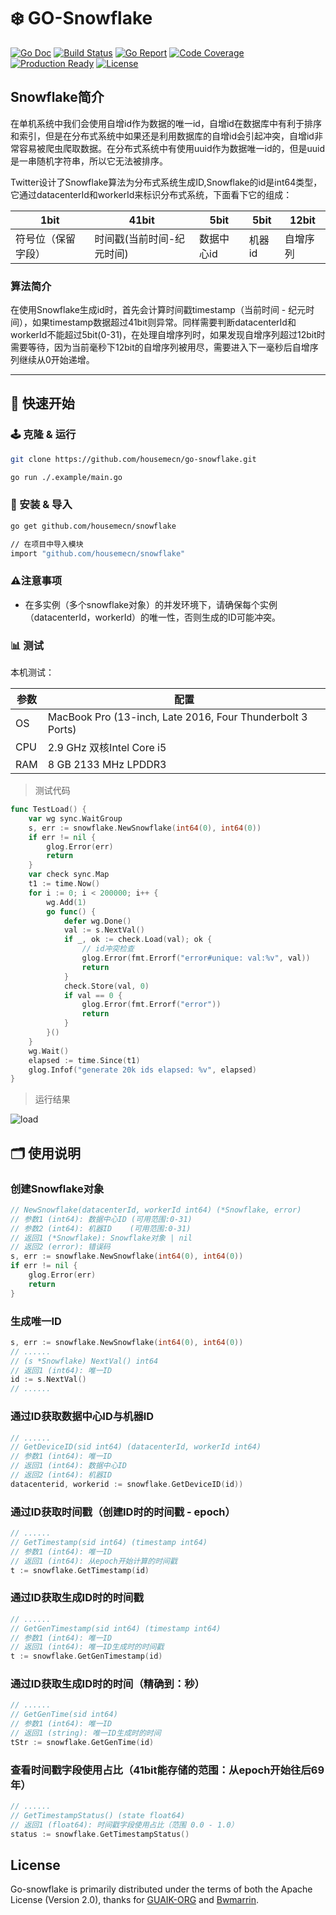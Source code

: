 # ❄️ GO-Snowflake

[![Go Doc](https://godoc.org/github.com/housemecn/snowflake?status.svg)](https://godoc.org/github.com/housemecn/snowflake)
[![Build Status](https://travis-ci.com/housemecn/go-snowflake.svg?branch=master)](https://travis-ci.com/housemecn/go-snowflake)
[![Go Report](https://goreportcard.com/badge/github.com/housemecn/snowflake?v=1)](https://goreportcard.com/report/github.com/housemecn/snowflake)
[![Code Coverage](https://codecov.io/gh/housemecn/snowflake/branch/master/graph/badge.svg)](https://codecov.io/gh/housemecn/snowflake/branch/master)
[![Production Ready](https://img.shields.io/badge/production-ready-blue.svg)](https://github.com/housemecn/snowflake)
[![License](https://img.shields.io/github/license/housemecn/snowflake.svg?style=flat)](https://github.com/housemecn/snowflake)

## Snowflake简介

在单机系统中我们会使用自增id作为数据的唯一id，自增id在数据库中有利于排序和索引，但是在分布式系统中如果还是利用数据库的自增id会引起冲突，自增id非常容易被爬虫爬取数据。在分布式系统中有使用uuid作为数据唯一id的，但是uuid是一串随机字符串，所以它无法被排序。

Twitter设计了Snowflake算法为分布式系统生成ID,Snowflake的id是int64类型，它通过datacenterId和workerId来标识分布式系统，下面看下它的组成：

| 1bit | 41bit | 5bit | 5bit | 12bit |
|---|---|---|---|---|
| 符号位（保留字段） | 时间戳(当前时间-纪元时间) | 数据中心id | 机器id | 自增序列

### 算法简介

在使用Snowflake生成id时，首先会计算时间戳timestamp（当前时间 - 纪元时间），如果timestamp数据超过41bit则异常。同样需要判断datacenterId和workerId不能超过5bit(0-31)，在处理自增序列时，如果发现自增序列超过12bit时需要等待，因为当前毫秒下12bit的自增序列被用尽，需要进入下一毫秒后自增序列继续从0开始递增。

---

## 🚀 快速开始

### 🕹 克隆 & 运行

```bash
git clone https://github.com/housemecn/go-snowflake.git

go run ./.example/main.go
```

### 💾 安装 & 导入

```bash
go get github.com/housemecn/snowflake

// 在项目中导入模块
import "github.com/housemecn/snowflake"
```

### ⚠️注意事项

* 在多实例（多个snowflake对象）的并发环境下，请确保每个实例（datacenterId，workerId）的唯一性，否则生成的ID可能冲突。

### 📊 测试

本机测试：

| 参数 | 配置 |
|---|---|
| OS | MacBook Pro (13-inch, Late 2016, Four Thunderbolt 3 Ports)|
| CPU | 2.9 GHz 双核Intel Core i5 |
| RAM | 8 GB 2133 MHz LPDDR3 |

> 测试代码

```go
func TestLoad() {
    var wg sync.WaitGroup
    s, err := snowflake.NewSnowflake(int64(0), int64(0))
    if err != nil {
        glog.Error(err)
        return
    }
    var check sync.Map
    t1 := time.Now()
    for i := 0; i < 200000; i++ {
        wg.Add(1)
        go func() {
            defer wg.Done()
            val := s.NextVal()
            if _, ok := check.Load(val); ok {
                // id冲突检查
                glog.Error(fmt.Errorf("error#unique: val:%v", val))
                return
            }
            check.Store(val, 0)
            if val == 0 {
                glog.Error(fmt.Errorf("error"))
                return
            }
        }()
    }
    wg.Wait()
    elapsed := time.Since(t1)
    glog.Infof("generate 20k ids elapsed: %v", elapsed)
}
```

> 运行结果

![load](https://github.com/housemecn/go-snowflake/raw/master/docs/load.png)

## 🗂 使用说明

### 创建Snowflake对象

```go
// NewSnowflake(datacenterId, workerId int64) (*Snowflake, error)
// 参数1 (int64): 数据中心ID (可用范围:0-31)
// 参数2 (int64): 机器ID    (可用范围:0-31)
// 返回1 (*Snowflake): Snowflake对象 | nil
// 返回2 (error): 错误码
s, err := snowflake.NewSnowflake(int64(0), int64(0))
if err != nil {
    glog.Error(err)
    return
}
```

### 生成唯一ID

```go
s, err := snowflake.NewSnowflake(int64(0), int64(0))
// ......
// (s *Snowflake) NextVal() int64
// 返回1 (int64): 唯一ID
id := s.NextVal()
// ......
```

### 通过ID获取数据中心ID与机器ID

```go
// ......
// GetDeviceID(sid int64) (datacenterId, workerId int64)
// 参数1 (int64): 唯一ID
// 返回1 (int64): 数据中心ID
// 返回2 (int64): 机器ID
datacenterid, workerid := snowflake.GetDeviceID(id))
```

### 通过ID获取时间戳（创建ID时的时间戳 - epoch）

```go
// ......
// GetTimestamp(sid int64) (timestamp int64)
// 参数1 (int64): 唯一ID
// 返回1 (int64): 从epoch开始计算的时间戳
t := snowflake.GetTimestamp(id)
```

### 通过ID获取生成ID时的时间戳

```go
// ......
// GetGenTimestamp(sid int64) (timestamp int64)
// 参数1 (int64): 唯一ID
// 返回1 (int64): 唯一ID生成时的时间戳
t := snowflake.GetGenTimestamp(id)
```

### 通过ID获取生成ID时的时间（精确到：秒）

```go
// ......
// GetGenTime(sid int64)
// 参数1 (int64): 唯一ID
// 返回1 (string): 唯一ID生成时的时间
tStr := snowflake.GetGenTime(id)
```

### 查看时间戳字段使用占比（41bit能存储的范围：从epoch开始往后69年）

```go
// ......
// GetTimestampStatus() (state float64)
// 返回1 (float64): 时间戳字段使用占比（范围 0.0 - 1.0）
status := snowflake.GetTimestampStatus()
```


## License

Go-snowflake is primarily distributed under the terms of both the Apache License (Version 2.0), thanks for [GUAIK-ORG](https://github.com/GUAIK-ORG/go-snowflake) and [Bwmarrin](https://github.com/bwmarrin/snowflake).